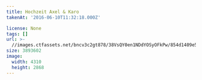 ```yaml
---
title: Hochzeit Axel & Karo
takenAt: '2016-06-10T11:32:18.000Z'

license: None
tags: []
url: >-
  //images.ctfassets.net/bncv3c2gt878/38VsQY0en1NDdYOSyOFkPw/854d1409e5ab357b6b1c6a38f86ba394/hochzeit-axel--karo_27562342904_o
size: 3893602
image:
  width: 4310
  height: 2868
---
```

